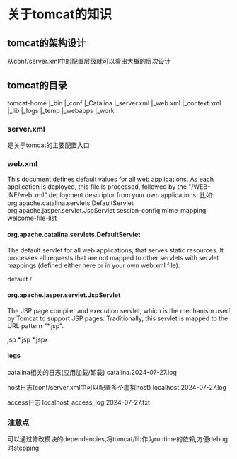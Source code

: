 # 关于tomcat的知识


## tomcat的架构设计
从conf/server.xml中的配置层级就可以看出大概的层次设计
<Server>
    <Service name="Catalina">
        <Connector port="9080" protocol="HTTP/1.1" connectionTimeout="20000" redirectPort="9443" maxParameterCount="1000" />
        <Engine name="Catalina" defaultHost="localhost">
            <Host name="localhost" appBase="webapps" unpackWARs="true" autoDeploy="true">
                <Valve className="org.apache.catalina.valves.AccessLogValve" directory="logs" />
            </Host>
        </Engine>
    </Service>
</Server>





## tomcat的目录

tomcat-home
    |_bin
    |_conf
        |_Catalina
        |_server.xml
        |_web.xml
        |_context.xml
    |_lib
    |_logs
    |_temp
    |_webapps
    |_work

### server.xml
是关于tomcat的主要配置入口
### web.xml
This document defines default values for all web applications.
As each application is deployed, this file is processed, followed by the "/WEB-INF/web.xml" deployment descriptor from your own applications.
比如:
org.apache.catalina.servlets.DefaultServlet
org.apache.jasper.servlet.JspServlet
session-config
mime-mapping
welcome-file-list

#### org.apache.catalina.servlets.DefaultServlet
The default servlet for all web applications, that serves static resources.  It processes all requests that are not mapped to other servlets with servlet mappings (defined either here or in your own web.xml file).

<!-- The mapping for the default servlet -->
<servlet-mapping>
    <servlet-name>default</servlet-name>
    <url-pattern>/</url-pattern>
</servlet-mapping>

#### org.apache.jasper.servlet.JspServlet
The JSP page compiler and execution servlet, which is the mechanism used by Tomcat to support JSP pages.  Traditionally, this servlet is mapped to the URL pattern "*.jsp".

<!-- The mappings for the JSP servlet -->
<servlet-mapping>
    <servlet-name>jsp</servlet-name>
    <url-pattern>*.jsp</url-pattern>
    <url-pattern>*.jspx</url-pattern>
</servlet-mapping>	

#### logs

catalina相关的日志(应用加载/卸载)
catalina.2024-07-27.log

host日志(conf/server.xml中可以配置多个虚拟host)
localhost.2024-07-27.log

access日志
localhost_access_log.2024-07-27.txt



### 注意点
可以通过修改模块的dependencies,将tomcat/lib作为runtime的依赖,方便debug时stepping

